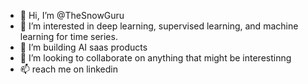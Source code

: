 - 👋 Hi, I’m @TheSnowGuru
- 👀 I’m interested in deep learning, supervised learning, and machine learning for time series.
- 🌱 I’m building AI saas products   
- 💞️ I’m looking to collaborate on anything that might be interestinng 
- 📫 reach me on linkedin

<!---
TheSnowGuru/TheSnowGuru is a ✨ special ✨ repository because its `README.md` (this file) appears on your GitHub profile.
You can click the Preview link to take a look at your changes.
--->
